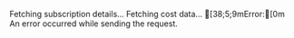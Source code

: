 Fetching subscription details...
Fetching cost data...
[38;5;9mError:[0m An error occurred while sending the request.
